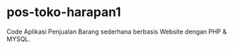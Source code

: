 # pos-toko-harapan1
Code Aplikasi Penjualan Barang sederhana berbasis Website dengan PHP &amp; MYSQL.
